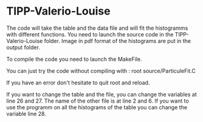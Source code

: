 # TIPP-Valerio-Louise

The code will take the table and the data file and will fit the histogramms with different functions.
You need to launch the source code in the TIPP-Valerio-Louise folder.
Image in pdf format of the histograms are put in the output folder.

To compile the code you need to launch the MakeFile.

You can just try the code without compiling with : root source/ParticuleFit.C

If you have an error don't hesitate to quit root and reload.

If you want to change the table and the file, you can change the variables at line 26 and 27.
The name of the other file is at line 2 and 6.
If you want to use the programm on all the histograms of the table you can change the variable line 28.